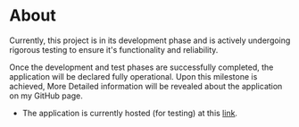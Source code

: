 # About

Currently, this project is in its development phase and is actively undergoing rigorous testing to ensure it's functionality and reliability. 
                   
Once the development and test phases are successfully completed, the application will be declared fully operational. Upon this milestone is achieved, More Detailed information will be revealed about the application on my GitHub page. 

+ The application is currently hosted (for testing) at this [link](https://michaelj1297.github.io/PasswordGenerator/index.html).
